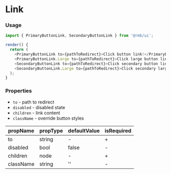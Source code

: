 # Link

### Usage

```js
import { PrimaryButtonLink, SecondaryButtonLink } from '@rmb/ui';

render() {
  return (
    <PrimaryButtonLink to={pathToRedirect}>Click button link!</PrimaryButtonLink>
    <PrimaryButtonLink.Large to={pathToRedirect}>Click large button link!</PrimaryButtonLink.Large>
    <SecondaryButtonLink to={pathToRedirect}>Click secondary button link!</SecondaryButtonLink>
    <SecondaryButtonLink.Large to={pathToRedirect}>Click secondary large button link!</SecondaryButtonLink.Large>
  );
}
```
<!-- STORY -->

### Properties

* `to` - path to redirect
* `disabled` - disabled state
* `children` - link content
* `className` - override button styles

| propName | propType | defaultValue | isRequired |
| -------- | -------- | ------------ | ---------- |
| to       | string   | -            | +          |
| disabled | bool     | false        | -          |
| children | node     | -            | +          |
| className| string   | ''           | -          |
